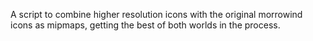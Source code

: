 A script to combine higher resolution icons with the original morrowind icons as mipmaps, getting the best of both worlds in the process.
